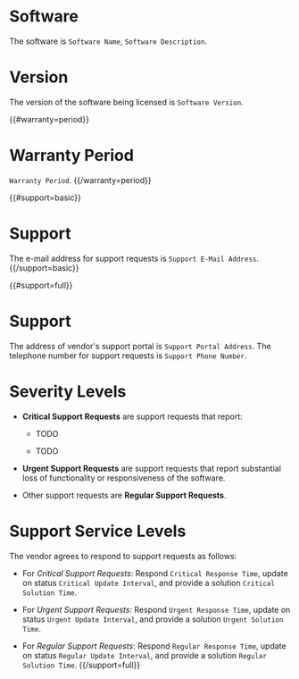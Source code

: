 # Software

The software is `Software Name`, `Software Description`.

# Version

The version of the software being licensed is `Software Version`.

{{#warranty=period}}
# Warranty Period

`Warranty Period`.
{{/warranty=period}}

{{#support=basic}}
# Support

The e-mail address for support requests is `Support E-Mail Address`.
{{/support=basic}}

{{#support=full}}
# Support

The address of vendor's support portal is `Support Portal Address`.  The telephone number for support requests is `Support Phone Number`.

# Severity Levels

- **Critical Support Requests** are support requests that report:

  - TODO

  - TODO

- **Urgent Support Requests** are support requests that report substantial loss of functionality or responsiveness of the software.

- Other support requests are **Regular Support Requests**.

# Support Service Levels

The vendor agrees to respond to support requests as follows:

-  For _Critical Support Requests_:  Respond `Critical Response Time`, update on status `Critical Update Interval`, and provide a solution `Critical Solution Time`.

-  For _Urgent Support Requests_:  Respond `Urgent Response Time`, update on status `Urgent Update Interval`, and provide a solution `Urgent Solution Time`.

-  For _Regular Support Requests_:  Respond `Regular Response Time`, update on status `Regular Update Interval`, and provide a solution `Regular Solution Time`.
{{/support=full}}
